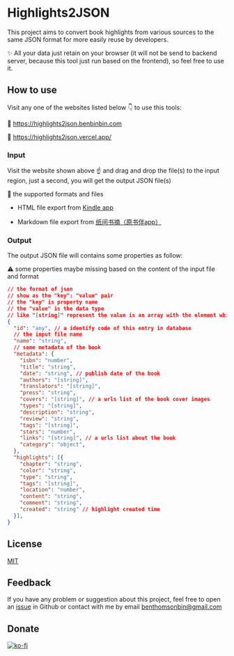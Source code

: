 # Highlights2JSON

This project aims to convert book highlights from various sources to the same JSON format for more easily reuse by developers.

:sparkles: All your data just retain on your browser (it will not be send to backend server, because this tool just run based on the frontend), so feel free to use it.

## How to use

Visit any one of the websites listed below :point_down: to use this tools:

:link: https://highlights2json.benbinbin.com

:link: https://highlights2json.vercel.app/


### Input

Visit the website shown above :point_up: and drag and drop the file(s) to the input region, just a second, you will get the output JSON file(s)

:loudspeaker: the supported formats and files

* HTML file export from [Kindle app](https://www.amazon.com/kindle-dbs/fd/kcp)

* Markdown file export from [纸间书摘（原书伴app）](https://www.xmnote.com/)

### Output

The output JSON file will contains some properties as follow:

:warning: some properties maybe missing based on the content of the input file and format

```json
// the format of json
// show as the "key": "value" pair
// the "key" is property name
// the "value" is the data type
// like "[string]" represent the value is an array with the element which type is string
{
  "id": "any", // a identify code of this entry in database
  // the input file name
  "name": "string",
  // some metadata of the book
  "metadata": {
    "isbn": "number",
    "title": "string",
    "date": "string", // publish date of the book
    "authors": "[string]",
    "translators": "[string]",
    "press": "string",
    "covers": "[string]", // a urls list of the book cover images
    "types": "[string]",
    "description": "string",
    "review": "string",
    "tags": "[string]",
    "stars": "number",
    "links": "[string]", // a urls list about the book
    "category": "object",
  },
  "highlights": [{
    "chapter": "string",
    "color": "string",
    "type": "string",
    "tags": "[string]",
    "location": "number",
    "content": "string",
    "comment": "string",
    "created": "string" // highlight created time
  }],
}
```

## License

[MIT](./LICENSE)

## Feedback

If you have any problem or suggestion about this project, feel free to open an [issue](https://github.com/Benbinbin/highlights2json/issues/new) in Github or contact with me by email <a href="mailto:benthomsonbin@gmail.com">benthomsonbin@gmail.com</a>

## Donate
[![ko-fi](https://ko-fi.com/img/githubbutton_sm.svg)](https://ko-fi.com/H2H6ESSW2)